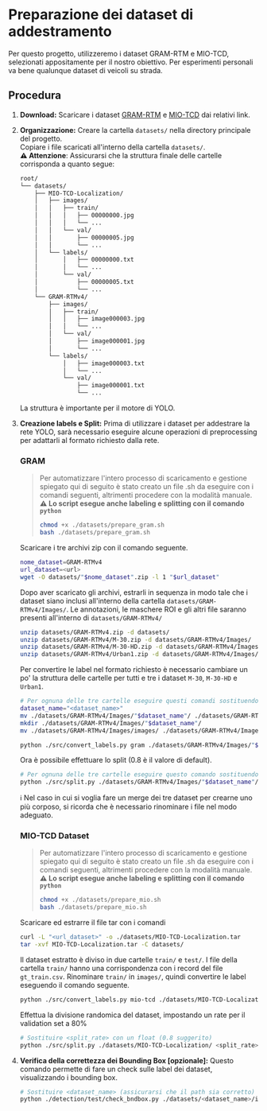 # Preparazione dei dataset di addestramento
Per questo progetto, utilizzeremo i dataset GRAM-RTM e MIO-TCD, selezionati appositamente per il nostro obiettivo. Per esperimenti personali va bene qualunque dataset di veicoli su strada.

## Procedura
1.  **Download:** Scaricare i dataset [GRAM-RTM](https://gram.web.uah.es/data/datasets/rtm/index.html) e [MIO-TCD](https://tcd.miovision.com/challenge/dataset.html) dai relativi link.
2.  **Organizzazione:** Creare la cartella `datasets/` nella directory principale del progetto.\
Copiare i file scaricati all'interno della cartella `datasets/`.\
**⚠️ Attenzione**: Assicurarsi che la struttura finale delle cartelle corrisponda a quanto segue:
    ```markdown
    root/
    └── datasets/
        ├── MIO-TCD-Localization/
        │   ├── images/
        │   │   ├── train/
        │   │   │   ├── 00000000.jpg
        │   │   │   └── ...
        │   │   └── val/
        │   │       ├── 00000005.jpg
        │   │       └── ...
        │   └── labels/
        │       │   ├── 00000000.txt
        │       │   └── ...
        │       └── val/
        │           ├── 00000005.txt
        │           └── ...
        └── GRAM-RTMv4/
            ├── images/
            │   ├── train/
            │   │   ├── image000003.jpg
            │   │   └── ...
            │   └── val/
            │       ├── image000001.jpg
            │       └── ...
            └── labels/
                │   ├── image000003.txt
                │   └── ...
                └── val/
                    ├── image000001.txt
                    └── ...
    ```
    La struttura è importante per il motore di YOLO.

3.  **Creazione labels e Split:** Prima di utilizzare i dataset per addestrare la rete YOLO, sarà necessario eseguire alcune operazioni di preprocessing per adattarli al formato richiesto dalla rete.


    ### GRAM
    >Per automatizzare l'intero processo di scaricamento e gestione spiegato qui di seguito è stato creato un file .sh da eseguire con i comandi seguenti, altrimenti procedere con la modalità manuale.\
    >**⚠️ Lo script esegue anche labeling e splitting con il comando `python`**
    >```sh
    >chmod +x ./datasets/prepare_gram.sh
    >bash ./datasets/prepare_gram.sh
    >```

    Scaricare i tre archivi zip con il comando seguente.
    ```sh
    nome_dataset=GRAM-RTMv4
    url_dataset=<url>
    wget -O datasets/"$nome_dataset".zip -l 1 "$url_dataset"
    ```

    Dopo aver scaricato gli archivi, estrarli in sequenza in modo tale che i dataset siano inclusi all'interno della cartella `datasets/GRAM-RTMv4/Images/`. Le annotazioni, le maschere ROI e gli altri file saranno presenti all'interno di `datasets/GRAM-RTMv4/`

    ```sh
    unzip datasets/GRAM-RTMv4.zip -d datasets/
    unzip datasets/GRAM-RTMv4/M-30.zip -d datasets/GRAM-RTMv4/Images/
    unzip datasets/GRAM-RTMv4/M-30-HD.zip -d datasets/GRAM-RTMv4/Images/
    unzip datasets/GRAM-RTMv4/Urban1.zip -d datasets/GRAM-RTMv4/Images/
    ```

    Per convertire le label nel formato richiesto è necessario cambiare un po' la struttura delle cartelle per tutti e tre i dataset `M-30`, `M-30-HD` e `Urban1`.

    ```sh
    # Per ognuna delle tre cartelle eseguire questi comandi sostituendo <dataset_name>
    dataset_name="<dataset_name>"
    mv ./datasets/GRAM-RTMv4/Images/"$dataset_name"/ ./datasets/GRAM-RTMv4/Images/images/
    mkdir ./datasets/GRAM-RTMv4/Images/"$dataset_name"/
    mv ./datasets/GRAM-RTMv4/Images/images/ ./datasets/GRAM-RTMv4/Images/"$dataset_name"/images/

    python ./src/convert_labels.py gram ./datasets/GRAM-RTMv4/Images/"$dataset_name"/images/ ./datasets/GRAM-RTMv4/Annotations/"$dataset_name"/xml/
    ```

    Ora è possibile effettuare lo split (0.8 è il valore di default).

    ```sh
    # Per ognuna delle tre cartelle eseguire questo comando sostituendo <dataset_name> e <split_rate> con un float (0.8 suggerito)
    python ./src/split.py ./datasets/GRAM-RTMv4/Images/"$dataset_name"/ <split_rate>
    ```

    ℹ️   Nel caso in cui si voglia fare un merge dei tre dataset per crearne uno più corposo, si ricorda che è necessario rinominare i file nel modo adeguato.


    ### MIO-TCD Dataset
    >Per automatizzare l'intero processo di scaricamento e gestione spiegato qui di seguito è stato creato un file .sh da eseguire con i comandi seguenti, altrimenti procedere con la modalità manuale.\
    >**⚠️ Lo script esegue anche labeling e splitting con il comando `python`**
    >```sh
    >chmod +x ./datasets/prepare_mio.sh
    >bash ./datasets/prepare_mio.sh
    >```

    Scaricare ed estrarre il file tar con i comandi
    ```sh
    curl -L "<url_dataset>" -o ./datasets/MIO-TCD-Localization.tar
    tar -xvf MIO-TCD-Localization.tar -C datasets/
    ```

    Il dataset estratto è diviso in due cartelle `train/` e `test/`. I file della cartella `train/` hanno una corrispondenza con i record del file `gt_train.csv`. Rinominare `train/` in `images/`, quindi convertire le label eseguendo il comando seguente.

    ```sh
    python ./src/convert_labels.py mio-tcd ./datasets/MIO-TCD-Localization/images/ ./datasets/MIO-TCD-Localization/gt_train.csv
    ```

    Effettua la divisione randomica del dataset, impostando un rate per il validation set a 80%
    ```sh
    # Sostituire <split_rate> con un float (0.8 suggerito)
    python ./src/split.py ./datasets/MIO-TCD-Localization/ <split_rate>
    ```



4.  **Verifica della correttezza dei Bounding Box [opzionale]:** Questo comando permette di fare un check sulle label dei dataset, visualizzando i bounding box.
    ```sh
    # Sostituire <dataset_name> (assicurarsi che il path sia corretto) e <index_img>
    python ./detection/test/check_bndbox.py ./datasets/<dataset_name>/images/ <index_img>
    ```
